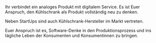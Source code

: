Ihr verbindet ein analoges Produkt mit digitalem Service. Es ist Euer Anspruch, den Kühlschrank als Produkt vollständig neu zu denken.

Neben StartUps sind auch Kühlschrank-Hersteller im Markt vertreten. 

Euer Anspruch ist es, Software-Denke in den Produktionsprozess und ins tägliche Leben der Konsumenten und Konsumentinnen zu bringen.